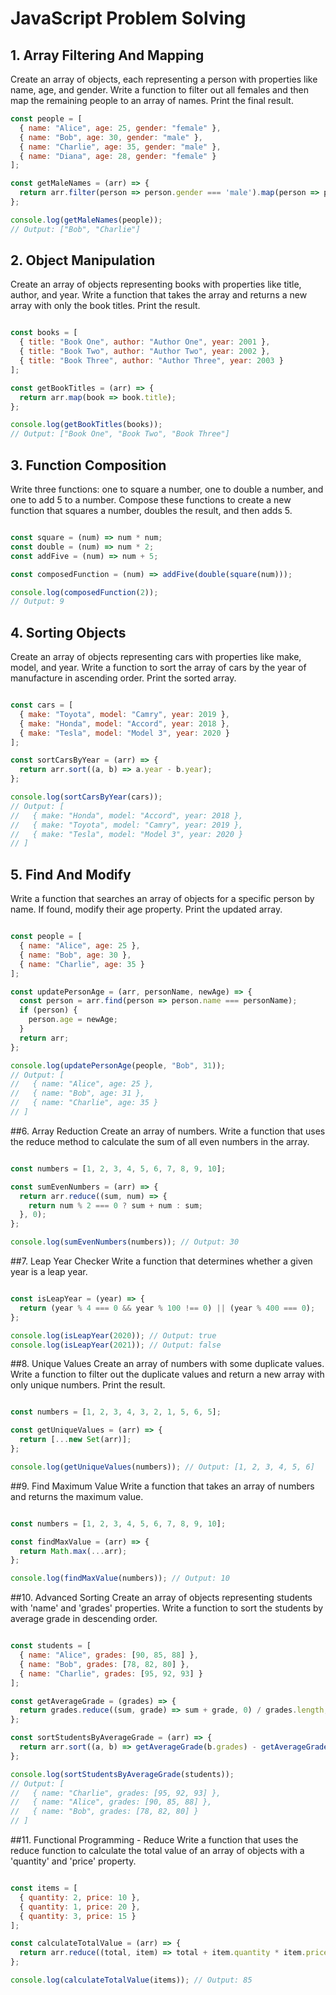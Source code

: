 # JavaScript Problem Solving 

## 1. Array Filtering And Mapping

Create an array of objects, each representing a person with properties like name, age, and gender. Write a function to filter out all females and then map the remaining people to an array of names. Print the final result.

```javascript
const people = [
  { name: "Alice", age: 25, gender: "female" },
  { name: "Bob", age: 30, gender: "male" },
  { name: "Charlie", age: 35, gender: "male" },
  { name: "Diana", age: 28, gender: "female" }
];

const getMaleNames = (arr) => {
  return arr.filter(person => person.gender === 'male').map(person => person.name);
};

console.log(getMaleNames(people));
// Output: ["Bob", "Charlie"]
```
## 2. Object Manipulation
Create an array of objects representing books with properties like title, author, and year. Write a function that takes the array and returns a new array with only the book titles. Print the result.

```javascript

const books = [
  { title: "Book One", author: "Author One", year: 2001 },
  { title: "Book Two", author: "Author Two", year: 2002 },
  { title: "Book Three", author: "Author Three", year: 2003 }
];

const getBookTitles = (arr) => {
  return arr.map(book => book.title);
};

console.log(getBookTitles(books));
// Output: ["Book One", "Book Two", "Book Three"]
```
## 3. Function Composition
Write three functions: one to square a number, one to double a number, and one to add 5 to a number. Compose these functions to create a new function that squares a number, doubles the result, and then adds 5.

```javascript

const square = (num) => num * num;
const double = (num) => num * 2;
const addFive = (num) => num + 5;

const composedFunction = (num) => addFive(double(square(num)));

console.log(composedFunction(2));
// Output: 9
```
## 4. Sorting Objects
Create an array of objects representing cars with properties like make, model, and year. Write a function to sort the array of cars by the year of manufacture in ascending order. Print the sorted array.

```javascript

const cars = [
  { make: "Toyota", model: "Camry", year: 2019 },
  { make: "Honda", model: "Accord", year: 2018 },
  { make: "Tesla", model: "Model 3", year: 2020 }
];

const sortCarsByYear = (arr) => {
  return arr.sort((a, b) => a.year - b.year);
};

console.log(sortCarsByYear(cars));
// Output: [
//   { make: "Honda", model: "Accord", year: 2018 },
//   { make: "Toyota", model: "Camry", year: 2019 },
//   { make: "Tesla", model: "Model 3", year: 2020 }
// ]
```
## 5. Find And Modify
Write a function that searches an array of objects for a specific person by name. If found, modify their age property. Print the updated array.

```javascript

const people = [
  { name: "Alice", age: 25 },
  { name: "Bob", age: 30 },
  { name: "Charlie", age: 35 }
];

const updatePersonAge = (arr, personName, newAge) => {
  const person = arr.find(person => person.name === personName);
  if (person) {
    person.age = newAge;
  }
  return arr;
};

console.log(updatePersonAge(people, "Bob", 31));
// Output: [
//   { name: "Alice", age: 25 },
//   { name: "Bob", age: 31 },
//   { name: "Charlie", age: 35 }
// ]
```
##6. Array Reduction
Create an array of numbers. Write a function that uses the reduce method to calculate the sum of all even numbers in the array.

```javascript

const numbers = [1, 2, 3, 4, 5, 6, 7, 8, 9, 10];

const sumEvenNumbers = (arr) => {
  return arr.reduce((sum, num) => {
    return num % 2 === 0 ? sum + num : sum;
  }, 0);
};

console.log(sumEvenNumbers(numbers)); // Output: 30
```
##7. Leap Year Checker
Write a function that determines whether a given year is a leap year.

```javascript

const isLeapYear = (year) => {
  return (year % 4 === 0 && year % 100 !== 0) || (year % 400 === 0);
};

console.log(isLeapYear(2020)); // Output: true
console.log(isLeapYear(2021)); // Output: false
```
##8. Unique Values
Create an array of numbers with some duplicate values. Write a function to filter out the duplicate values and return a new array with only unique numbers. Print the result.

```javascript

const numbers = [1, 2, 3, 4, 3, 2, 1, 5, 6, 5];

const getUniqueValues = (arr) => {
  return [...new Set(arr)];
};

console.log(getUniqueValues(numbers)); // Output: [1, 2, 3, 4, 5, 6]
```
##9. Find Maximum Value
Write a function that takes an array of numbers and returns the maximum value.

```javascript

const numbers = [1, 2, 3, 4, 5, 6, 7, 8, 9, 10];

const findMaxValue = (arr) => {
  return Math.max(...arr);
};

console.log(findMaxValue(numbers)); // Output: 10
```
##10. Advanced Sorting
Create an array of objects representing students with 'name' and 'grades' properties. Write a function to sort the students by average grade in descending order.

```javascript

const students = [
  { name: "Alice", grades: [90, 85, 88] },
  { name: "Bob", grades: [78, 82, 80] },
  { name: "Charlie", grades: [95, 92, 93] }
];

const getAverageGrade = (grades) => {
  return grades.reduce((sum, grade) => sum + grade, 0) / grades.length;
};

const sortStudentsByAverageGrade = (arr) => {
  return arr.sort((a, b) => getAverageGrade(b.grades) - getAverageGrade(a.grades));
};

console.log(sortStudentsByAverageGrade(students));
// Output: [
//   { name: "Charlie", grades: [95, 92, 93] },
//   { name: "Alice", grades: [90, 85, 88] },
//   { name: "Bob", grades: [78, 82, 80] }
// ]
```
##11. Functional Programming - Reduce
Write a function that uses the reduce function to calculate the total value of an array of objects with a 'quantity' and 'price' property.

```javascript

const items = [
  { quantity: 2, price: 10 },
  { quantity: 1, price: 20 },
  { quantity: 3, price: 15 }
];

const calculateTotalValue = (arr) => {
  return arr.reduce((total, item) => total + item.quantity * item.price, 0);
};

console.log(calculateTotalValue(items)); // Output: 85
```
